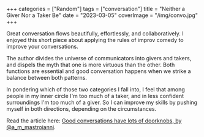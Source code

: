 +++
categories = ["Random"]
tags = ["conversation"]
title = "Neither a Giver Nor a Taker Be"
date = "2023-03-05"
coverImage = "/img/convo.jpg"
+++

Great conversation flows beautifully, effortlessly, and collaboratively. I enjoyed this short piece about applying the rules of improv comedy to improve your conversations.

<!--more-->

The author divides the universe of communicators into givers and takers, and dispels the myth that one is more virtuous than the other.  Both functions are essential and good conversation happens when we strike a balance between both patterns.

In pondering which of those two categories I fall into, I feel that among people in my inner circle I'm too much of a taker, and in less confident surroundings I'm too much of a giver. So I can improve my skills by pushing myself in both directions, depending on the circumstances.

Read the article here: [Good conversations have lots of doorknobs, by @a_m_mastroianni](https://open.substack.com/pub/experimentalhistory/p/good-conversations-have-lots-of-doorknobs).
